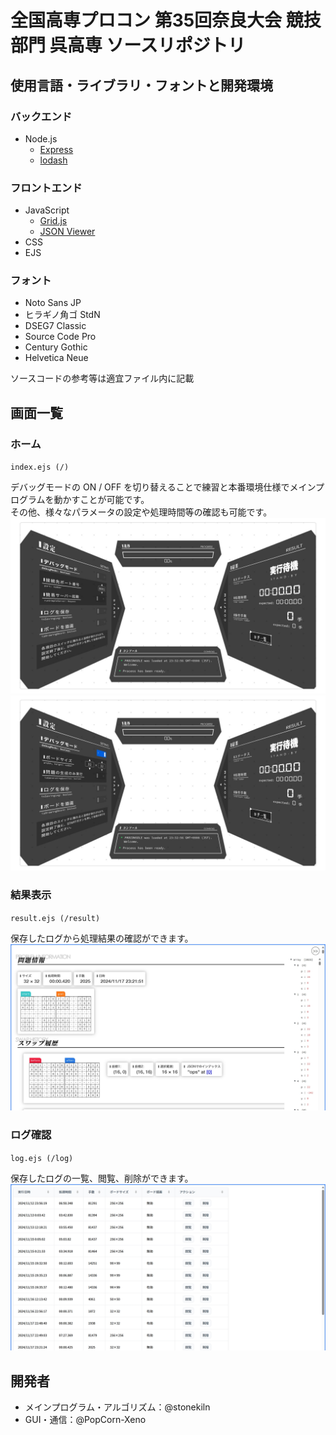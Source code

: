 # 全国高専プロコン 第35回奈良大会 競技部門 呉高専 ソースリポジトリ
## 使用言語・ライブラリ・フォントと開発環境
### バックエンド
- Node.js
  - [Express](https://expressjs.com)
  - [lodash](https://lodash.com)
  
### フロントエンド
- JavaScript
  - [Grid.js](https://gridjs.io)
  - [JSON Viewer](https://github.com/renhongl/json-viewer-js?tab=readme-ov-file)
- CSS
- EJS

### フォント
- Noto Sans JP
- ヒラギノ角ゴ StdN
- DSEG7 Classic
- Source Code Pro
- Century Gothic
- Helvetica Neue

ソースコードの参考等は適宜ファイル内に記載

## 画面一覧
### ホーム
`index.ejs (/)`

デバッグモードの ON / OFF を切り替えることで練習と本番環境仕様でメインプログラムを動かすことが可能です。\
その他、様々なパラメータの設定や処理時間等の確認も可能です。
![screenshot of index, debug mode off](/server/public/images/index_debug_off.jpg)
![screenshot of index, debug mode on](/server/public/images/index_debug_on.jpg)

### 結果表示
`result.ejs (/result)`

保存したログから処理結果の確認ができます。
![screenshot of result](/server/public/images/result.png)

### ログ確認
`log.ejs (/log)`

保存したログの一覧、閲覧、削除ができます。
![screenshot of log](/server/public/images/log.png)

## 開発者
- メインプログラム・アルゴリズム：@stonekiln
- GUI・通信：@PopCorn-Xeno